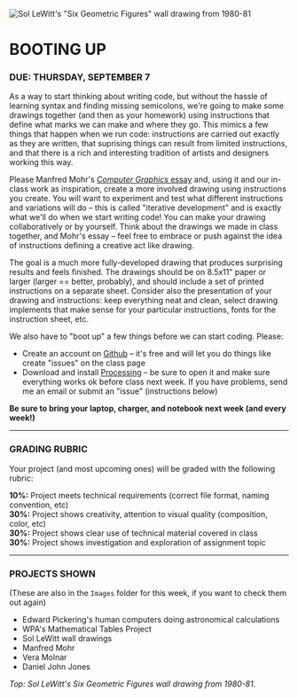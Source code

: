![Sol LeWitt's "Six Geometric Figures" wall drawing from 1980-81](https://raw.githubusercontent.com/jeffThompson/CreativeProgramming1/master/Images/Week00_BootingUp/SixGeometricFiguresPlusTwo_SolLeWitt_1980-81.jpg)

BOOTING UP
====

### DUE: THURSDAY, SEPTEMBER 7  

As a way to start thinking about writing code, but without the hassle of learning syntax and finding missing semicolons, we're going to make some drawings together (and then as your homework) using instructions that define what marks we can make and where they go. This mimics a few things that happen when we run code: instructions are carried out exactly as they are written, that suprising things can result from limited instructions, and that there is a rich and interesting tradition of artists and designers working this way. 

Please Manfred Mohr's [*Computer Graphics* essay](https://github.com/jeffThompson/CreativeProgramming1/tree/master/Readings/Week00_BootingUp) and, using it and our in-class work as inspiration, create a more involved drawing using instructions you create. You will want to experiment and test what different instructions and variations will do – this is called "iterative development" and is exactly what we'll do when we start writing code! You can make your drawing collaboratively or by yourself. Think about the drawings we made in class together, and Mohr's essay – feel free to embrace or push against the idea of instructions defining a creative act like drawing.

The goal is a much more fully-developed drawing that produces surprising results and feels finished. The drawings should be on 8.5x11" paper or larger (larger == better, probably), and should include a set of printed instructions on a separate sheet. Consider also the presentation of your drawing and instructions: keep everything neat and clean, select drawing implements that make sense for your particular instructions, fonts for the instruction sheet, etc. 

We also have to "boot up" a few things before we can start coding. Please:  

* Create an account on [Github](https://www.github.com) – it's free and will let you do things like create "issues" on the class page  
* Download and install [Processing](https://processing.org/download) – be sure to open it and make sure everything works ok before class next week. If you have problems, send me an email or submit an "issue" (instructions below)  

**Be sure to bring your laptop, charger, and notebook next week (and every week!)**

***

### GRADING RUBRIC  
Your project (and most upcoming ones) will be graded with the following rubric:

**10%:** Project meets technical requirements (correct file format, naming convention, etc)  
**30%:** Project shows creativity, attention to visual quality (composition, color, etc)  
**30%:** Project shows clear use of technical material covered in class  
**30%:** Project shows investigation and exploration of assignment topic  

***

### PROJECTS SHOWN  
(These are also in the `Images` folder for this week, if you want to check them out again)  

* Edward Pickering's human computers doing astronomical calculations  
* WPA's Mathematical Tables Project  
* Sol LeWitt wall drawings  
* Manfred Mohr  
* Vera Molnar  
* Daniel John Jones  

*Top: Sol LeWitt's *Six Geometric Figures* wall drawing from 1980-81.*

